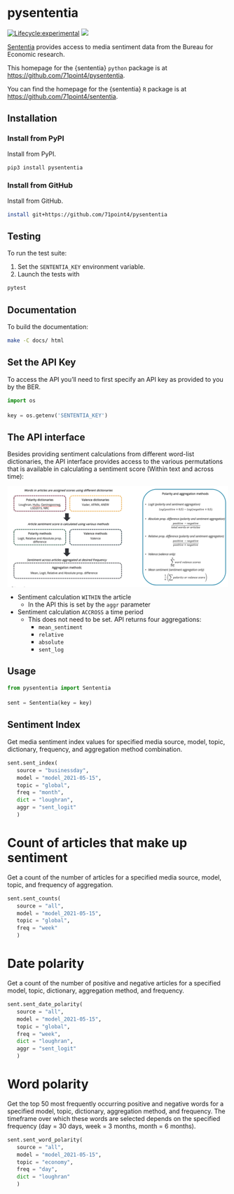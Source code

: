 
# pysententia

[![Lifecycle:experimental](https://img.shields.io/badge/lifecycle-experimental-orange.svg)](https://www.tidyverse.org/lifecycle/#experimental)
[![](https://img.shields.io/github/last-commit/71point4/pysententia.svg)](https://github.com/71point4/sententia/commits/develop)

[Sententia](https://github.com/71point4/sententia) provides access to
media sentiment data from the Bureau for Economic research.

This homepage for the {sententia} `python` package is at
<https://github.com/71point4/pysententia>.

You can find the homepage for the {sententia} `R` package is at
<https://github.com/71point4/sententia>.

## Installation

### Install from PyPI

Install from PyPI.

```bash
pip3 install pysententia
```

### Install from GitHub

Install from GitHub.

```bash
install git+https://github.com/71point4/pysententia
```

## Testing

To run the test suite:

1. Set the `SENTENTIA_KEY` environment variable.
2. Launch the tests with

```bash
pytest
```

## Documentation

To build the documentation:

```bash
make -C docs/ html
```

## Set the API Key

To access the API you’ll need to first specify an API key as provided to
you by the BER.

```python
import os

key = os.getenv('SENTENTIA_KEY')
```
## The API interface

Besides providing sentiment calculations from different word-list
dictionaries, the API interface provides access to the various
permutations that is available in calculating a sentiment score (Within
text and across time):

<img src="docs/figures/aggregations.png" width="1236" style="display: block; margin: auto;" />

-   Sentiment calculation `WITHIN` the article
    -   In the API this is set by the `aggr` parameter
-   Sentiment calculation `ACCROSS` a time period
    -   This does not need to be set. API returns four aggregations:
        -   `mean_sentiment`
        -   `relative`
        -   `absolute`
        -   `sent_log`

## Usage

```python
from pysententia import Sententia

sent = Sententia(key = key)
```

## Sentiment Index

Get media sentiment index values for specified media source, model,
topic, dictionary, frequency, and aggregation method combination.

```python
sent.sent_index(
   source = "businessday",
   model = "model_2021-05-15",
   topic = "global",
   freq = "month",
   dict = "loughran",
   aggr = "sent_logit"
   )
```

# Count of articles that make up sentiment

Get a count of the number of articles for a specified media source, model, topic, and frequency of aggregation.

```python
sent.sent_counts(
   source = "all",
   model = "model_2021-05-15",
   topic = "global",
   freq = "week"
   )
```

# Date polarity

Get a count of the number of positive and negative articles for a specified model, topic, dictionary, aggregation method, and frequency.

```python
sent.sent_date_polarity(
   source = "all",
   model = "model_2021-05-15",
   topic = "global",
   freq = "week",
   dict = "loughran",
   aggr = "sent_logit"
   )
```

# Word polarity

Get the top 50 most frequently occurring positive and negative words for a specified model, topic, dictionary, aggregation method, and frequency. The timeframe over which these words are selected depends on the specified frequency (day = 30 days, week = 3 months, month = 6 months).

```python
sent.sent_word_polarity(
   source = "all",
   model = "model_2021-05-15",
   topic = "economy",
   freq = "day",
   dict = "loughran"
   )
```
